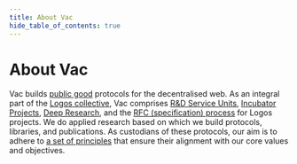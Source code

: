 ```yaml
---
title: About Vac
hide_table_of_contents: true
---
```

# About Vac

Vac builds [public good](https://en.wikipedia.org/wiki/Public_good) protocols for the decentralised web.
As an integral part of the [Logos collective](https://logos.co/),
Vac comprises [R&D Service Units](/vsus), [Incubator Projects](/vips), [Deep Research](/research), and the [RFC (specification) process](/rfcprocess) for Logos projects.
We do applied research based on which we build protocols, libraries, and publications. 
As custodians of these protocols, our aim is to adhere to [a set of principles](/principles) that ensure their alignment with our core values and objectives.

